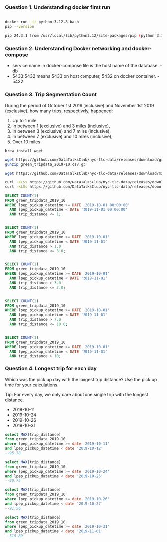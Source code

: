 ### Question 1. Understanding docker first run

```bash

docker run -it python:3.12.8 bash
pip --version

pip 24.3.1 from /usr/local/lib/python3.12/site-packages/pip (python 3.12)

```

### Question 2. Understanding Docker networking and docker-compose

- service name in docker-compose file is the host name of the database. - db
- 5433:5432 means 5433 on host computer, 5432 on docker container. - 5432

### Question 3. Trip Segmentation Count

During the period of October 1st 2019 (inclusive) and November 1st 2019 (exclusive), how many trips, respectively, happened:

1. Up to 1 mile
2. In between 1 (exclusive) and 3 miles (inclusive),
3. In between 3 (exclusive) and 7 miles (inclusive),
4. In between 7 (exclusive) and 10 miles (inclusive),
5. Over 10 miles

```bash
brew install wget

wget https://github.com/DataTalksClub/nyc-tlc-data/releases/download/green/green_tripdata_2019-10.csv.gz
gunzip green_tripdata_2019-10.csv.gz

wget https://github.com/DataTalksClub/nyc-tlc-data/releases/download/misc/taxi_zone_lookup.csv

curl -kLSs https://github.com/DataTalksClub/nyc-tlc-data/releases/download/green/green_tripdata_2019-10.csv.gz -o green_tripdata_2019-10.csv.gz
curl -kLSs https://github.com/DataTalksClub/nyc-tlc-data/releases/download/misc/taxi_zone_lookup.csv -o taxi_zone_lookup.csv

```

```sql
SELECT COUNT(1)
FROM green_tripdata_2019_10
WHERE lpep_pickup_datetime >= DATE '2019-10-01 00:00:00'
  AND lpep_pickup_datetime < DATE '2019-11-01 00:00:00'
  AND trip_distance <= 1;


SELECT COUNT(1)
FROM green_tripdata_2019_10
WHERE lpep_pickup_datetime >= DATE '2019-10-01'
  AND lpep_pickup_datetime < DATE '2019-11-01'
  AND trip_distance > 1.0
  AND trip_distance <= 3.0;


SELECT COUNT(1)
FROM green_tripdata_2019_10
WHERE lpep_pickup_datetime >= DATE '2019-10-01'
  AND lpep_pickup_datetime < DATE '2019-11-01'
  AND trip_distance > 3.0
  AND trip_distance <= 7.0;


SELECT COUNT(1)
FROM green_tripdata_2019_10
WHERE lpep_pickup_datetime >= DATE '2019-10-01'
  AND lpep_pickup_datetime < DATE '2019-11-01'
  AND trip_distance > 7.0
  AND trip_distance <= 10.0;


SELECT COUNT(1)
FROM green_tripdata_2019_10
WHERE lpep_pickup_datetime >= DATE '2019-10-01'
  AND lpep_pickup_datetime < DATE '2019-11-01'
  AND trip_distance > 10;
```

### Question 4. Longest trip for each day

Which was the pick up day with the longest trip distance? Use the pick up time for your calculations.

Tip: For every day, we only care about one single trip with the longest distance.

- 2019-10-11
- 2019-10-24
- 2019-10-26
- 2019-10-31

```sql
select MAX(trip_distance)
from green_tripdata_2019_10
where lpep_pickup_datetime >= date '2019-10-11'
and lpep_pickup_datetime < date '2019-10-12'
--95.78

select MAX(trip_distance)
from green_tripdata_2019_10
where lpep_pickup_datetime >= date '2019-10-24'
and lpep_pickup_datetime < date '2019-10-25'
--90.75

select MAX(trip_distance)
from green_tripdata_2019_10
where lpep_pickup_datetime >= date '2019-10-26'
and lpep_pickup_datetime < date '2019-10-27'
--91.56

select MAX(trip_distance)
from green_tripdata_2019_10
where lpep_pickup_datetime >= date '2019-10-31'
and lpep_pickup_datetime < date '2019-11-01'
--515.89

```
